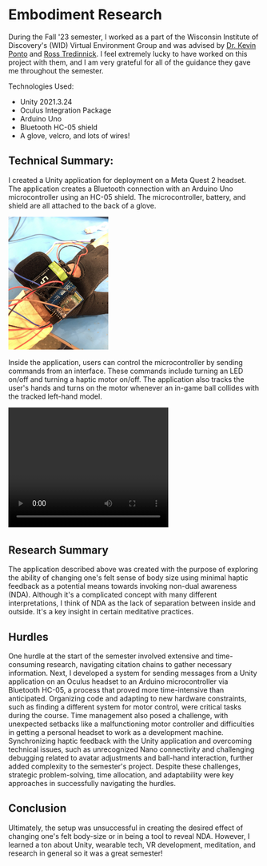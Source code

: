 # Embodiment Research

During the Fall '23 semester, I worked as a part of the Wisconsin Institute of Discovery's (WID) Virtual Environment Group and was advised by [Dr. Kevin Ponto](https://wid.wisc.edu/people/kevin-ponto/) and [Ross Tredinnick](https://wid.wisc.edu/people/ross-tredinnick/). I feel extremely lucky to have worked on this project with them, and I am very grateful for all of the guidance they gave me throughout the semester.

Technologies Used:

- Unity 2021.3.24
- Oculus Integration Package
- Arduino Uno
- Bluetooth HC-05 shield
- A glove, velcro, and lots of wires!

## Technical Summary: 

I created a Unity application for deployment on a Meta Quest 2 headset. The application creates a Bluetooth connection with an Arduino Uno microcontroller using an HC-05 shield. The microcontroller, battery, and shield are all attached to the back of a glove. 

<img src="./Images/Glove.jpg" alt="Haptic Glove" width="200"/>

Inside the application, users can control the microcontroller by sending commands from an interface. These commands include turning an LED on/off and turning a haptic motor on/off. The application also tracks the user's hands and turns on the motor whenever an in-game ball collides with the tracked left-hand model.

<video src="https://drive.google.com/uc?id=18a9KN7_vpPYGol0wG0OJBrW_0RneNZSl&export=download" width="320" height="240" controls></video>

## Research Summary 

The application described above was created with the purpose of exploring the ability of changing one's felt sense of body size using minimal haptic feedback as a potential means towards invoking non-dual awareness (NDA). Although it's a complicated concept with many different interpretations, I think of NDA as the lack of separation between inside and outside. It's a key insight in certain meditative practices.

## Hurdles

One hurdle at the start of the semester involved extensive and time-consuming research, navigating citation chains to gather necessary information. Next, I developed a system for sending messages from a Unity application on an Oculus headset to an Arduino microcontroller via Bluetooth HC-05, a process that proved more time-intensive than anticipated. Organizing code and adapting to new hardware constraints, such as finding a different system for motor control, were critical tasks during the course. Time management also posed a challenge, with unexpected setbacks like a malfunctioning motor controller and difficulties in getting a personal headset to work as a development machine. Synchronizing haptic feedback with the Unity application and overcoming technical issues, such as unrecognized Nano connectivity and challenging debugging related to avatar adjustments and ball-hand interaction, further added complexity to the semester's project. Despite these challenges, strategic problem-solving, time allocation, and adaptability were key approaches in successfully navigating the hurdles.

## Conclusion

Ultimately, the setup was unsuccessful in creating the desired effect of changing one's felt body-size or in being a tool to reveal NDA. However, I learned a ton about Unity, wearable tech, VR development, meditation, and research in general so it was a great semester!
